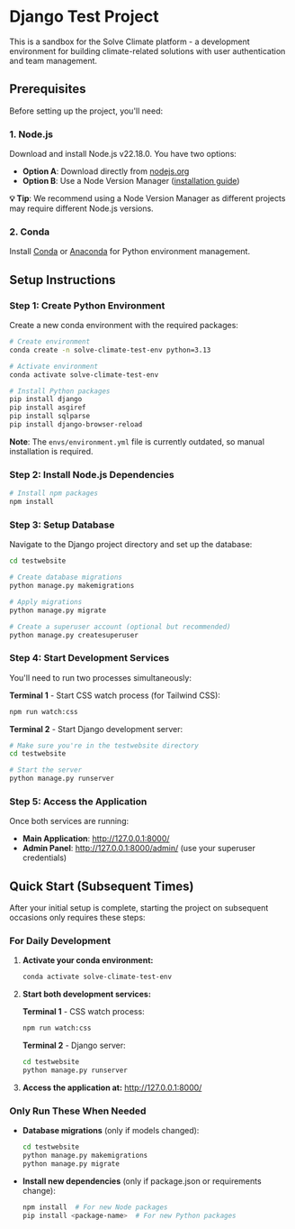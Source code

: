 # Django Test Project

This is a sandbox for the Solve Climate platform - a development environment for building climate-related solutions with user authentication and team management.

## Prerequisites

Before setting up the project, you'll need:

### 1. Node.js
Download and install Node.js v22.18.0. You have two options:
- **Option A**: Download directly from [nodejs.org](https://nodejs.org/)
- **Option B**: Use a Node Version Manager ([installation guide](https://www.freecodecamp.org/news/node-version-manager-nvm-install-guide/))

**💡 Tip**: We recommend using a Node Version Manager as different projects may require different Node.js versions.

### 2. Conda
Install [Conda](https://docs.conda.io/en/latest/miniconda.html) or [Anaconda](https://www.anaconda.com/) for Python environment management.

## Setup Instructions

### Step 1: Create Python Environment

Create a new conda environment with the required packages:

```bash
# Create environment
conda create -n solve-climate-test-env python=3.13 

# Activate environment  
conda activate solve-climate-test-env

# Install Python packages
pip install django
pip install asgiref
pip install sqlparse
pip install django-browser-reload
```

**Note**: The `envs/environment.yml` file is currently outdated, so manual installation is required.

### Step 2: Install Node.js Dependencies

```bash
# Install npm packages
npm install
```

### Step 3: Setup Database

Navigate to the Django project directory and set up the database:

```bash
cd testwebsite

# Create database migrations
python manage.py makemigrations

# Apply migrations
python manage.py migrate

# Create a superuser account (optional but recommended)
python manage.py createsuperuser
```

### Step 4: Start Development Services

You'll need to run two processes simultaneously:

**Terminal 1** - Start CSS watch process (for Tailwind CSS):
```bash
npm run watch:css
```

**Terminal 2** - Start Django development server:
```bash
# Make sure you're in the testwebsite directory
cd testwebsite

# Start the server
python manage.py runserver
```

### Step 5: Access the Application

Once both services are running:
- **Main Application**: http://127.0.0.1:8000/
- **Admin Panel**: http://127.0.0.1:8000/admin/ (use your superuser credentials)

## Quick Start (Subsequent Times)

After your initial setup is complete, starting the project on subsequent occasions only requires these steps:

### For Daily Development

1. **Activate your conda environment:**
   ```bash
   conda activate solve-climate-test-env
   ```

2. **Start both development services:**
   
   **Terminal 1** - CSS watch process:
   ```bash
   npm run watch:css
   ```
   
   **Terminal 2** - Django server:
   ```bash
   cd testwebsite
   python manage.py runserver
   ```

3. **Access the application at:** http://127.0.0.1:8000/

### Only Run These When Needed

- **Database migrations** (only if models changed):
  ```bash
  cd testwebsite
  python manage.py makemigrations
  python manage.py migrate
  ```

- **Install new dependencies** (only if package.json or requirements change):
  ```bash
  npm install  # For new Node packages
  pip install <package-name>  # For new Python packages
  ```

